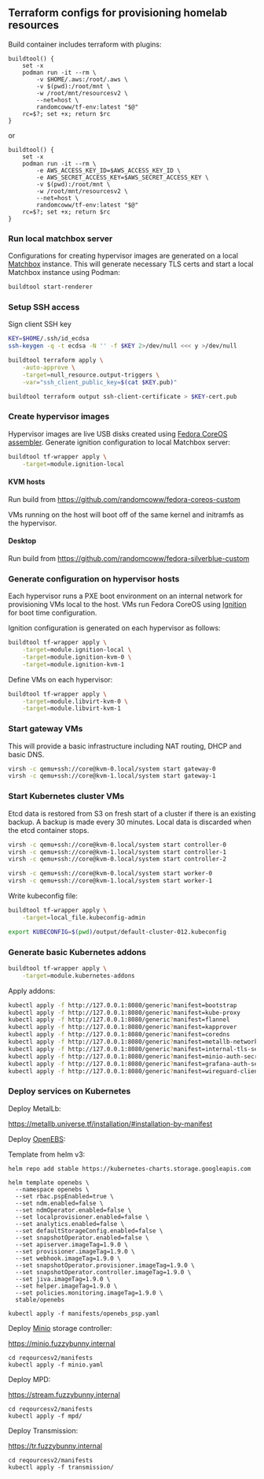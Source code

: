 ## Terraform configs for provisioning homelab resources

Build container includes terraform with plugins:

```
buildtool() {
    set -x
    podman run -it --rm \
        -v $HOME/.aws:/root/.aws \
        -v $(pwd):/root/mnt \
        -w /root/mnt/resourcesv2 \
        --net=host \
        randomcoww/tf-env:latest "$@"
    rc=$?; set +x; return $rc
}
```

or

```
buildtool() {
    set -x
    podman run -it --rm \
        -e AWS_ACCESS_KEY_ID=$AWS_ACCESS_KEY_ID \
        -e AWS_SECRET_ACCESS_KEY=$AWS_SECRET_ACCESS_KEY \
        -v $(pwd):/root/mnt \
        -w /root/mnt/resourcesv2 \
        --net=host \
        randomcoww/tf-env:latest "$@"
    rc=$?; set +x; return $rc
}
```

### Run local matchbox server

Configurations for creating hypervisor images are generated on a local [Matchbox](https://github.com/coreos/matchbox/) instance. This will generate necessary TLS certs and start a local Matchbox instance using Podman:

```bash
buildtool start-renderer
```

### Setup SSH access

Sign client SSH key

```bash
KEY=$HOME/.ssh/id_ecdsa
ssh-keygen -q -t ecdsa -N '' -f $KEY 2>/dev/null <<< y >/dev/null

buildtool terraform apply \
    -auto-approve \
    -target=null_resource.output-triggers \
    -var="ssh_client_public_key=$(cat $KEY.pub)"

buildtool terraform output ssh-client-certificate > $KEY-cert.pub
```

### Create hypervisor images

Hypervisor images are live USB disks created using [Fedora CoreOS assembler](https://github.com/coreos/coreos-assembler). Generate ignition configuration to local Matchbox server:

```bash
buildtool tf-wrapper apply \
    -target=module.ignition-local
```

#### KVM hosts

Run build from https://github.com/randomcoww/fedora-coreos-custom

VMs running on the host will boot off of the same kernel and initramfs as the hypervisor.

#### Desktop

Run build from https://github.com/randomcoww/fedora-silverblue-custom

### Generate configuration on hypervisor hosts

Each hypervisor runs a PXE boot environment on an internal network for provisioning VMs local to the host. VMs run Fedora CoreOS using [Ignition](https://coreos.com/ignition/docs/latest/) for boot time configuration.

Ignition configuration is generated on each hypervisor as follows:

```bash
buildtool tf-wrapper apply \
    -target=module.ignition-local \
    -target=module.ignition-kvm-0 \
    -target=module.ignition-kvm-1
```

Define VMs on each hypervisor:

```bash
buildtool tf-wrapper apply \
    -target=module.libvirt-kvm-0 \
    -target=module.libvirt-kvm-1
```

### Start gateway VMs

This will provide a basic infrastructure including NAT routing, DHCP and basic DNS.

```bash
virsh -c qemu+ssh://core@kvm-0.local/system start gateway-0
virsh -c qemu+ssh://core@kvm-1.local/system start gateway-1
```

### Start Kubernetes cluster VMs

Etcd data is restored from S3 on fresh start of a cluster if there is an existing backup. A backup is made every 30 minutes. Local data is discarded when the etcd container stops.

```bash
virsh -c qemu+ssh://core@kvm-0.local/system start controller-0
virsh -c qemu+ssh://core@kvm-1.local/system start controller-1
virsh -c qemu+ssh://core@kvm-0.local/system start controller-2

virsh -c qemu+ssh://core@kvm-0.local/system start worker-0
virsh -c qemu+ssh://core@kvm-1.local/system start worker-1
```

Write kubeconfig file:

```bash
buildtool tf-wrapper apply \
    -target=local_file.kubeconfig-admin

export KUBECONFIG=$(pwd)/output/default-cluster-012.kubeconfig
```

### Generate basic Kubernetes addons

```bash
buildtool tf-wrapper apply \
    -target=module.kubernetes-addons
```

Apply addons:

```bash
kubectl apply -f http://127.0.0.1:8080/generic?manifest=bootstrap
kubectl apply -f http://127.0.0.1:8080/generic?manifest=kube-proxy
kubectl apply -f http://127.0.0.1:8080/generic?manifest=flannel
kubectl apply -f http://127.0.0.1:8080/generic?manifest=kapprover
kubectl apply -f http://127.0.0.1:8080/generic?manifest=coredns
kubectl apply -f http://127.0.0.1:8080/generic?manifest=metallb-network
kubectl apply -f http://127.0.0.1:8080/generic?manifest=internal-tls-secret
kubectl apply -f http://127.0.0.1:8080/generic?manifest=minio-auth-secret
kubectl apply -f http://127.0.0.1:8080/generic?manifest=grafana-auth-secret
kubectl apply -f http://127.0.0.1:8080/generic?manifest=wireguard-client-secret
```

### Deploy services on Kubernetes

Deploy MetalLb:

https://metallb.universe.tf/installation/#installation-by-manifest

Deploy [OpenEBS](https://www.openebs.io/):

Template from helm v3:
```
helm repo add stable https://kubernetes-charts.storage.googleapis.com

helm template openebs \
  --namespace openebs \
  --set rbac.pspEnabled=true \
  --set ndm.enabled=false \
  --set ndmOperator.enabled=false \
  --set localprovisioner.enabled=false \
  --set analytics.enabled=false \
  --set defaultStorageConfig.enabled=false \
  --set snapshotOperator.enabled=false \
  --set apiserver.imageTag=1.9.0 \
  --set provisioner.imageTag=1.9.0 \
  --set webhook.imageTag=1.9.0 \
  --set snapshotOperator.provisioner.imageTag=1.9.0 \
  --set snapshotOperator.controller.imageTag=1.9.0 \
  --set jiva.imageTag=1.9.0 \
  --set helper.imageTag=1.9.0 \
  --set policies.monitoring.imageTag=1.9.0 \
  stable/openebs

kubectl apply -f manifests/openebs_psp.yaml
```

Deploy [Minio](https://min.io/) storage controller:

https://minio.fuzzybunny.internal

```
cd reqourcesv2/manifests
kubectl apply -f minio.yaml
```

Deploy MPD:

https://stream.fuzzybunny.internal

```
cd reqourcesv2/manifests
kubectl apply -f mpd/
```

Deploy Transmission:

https://tr.fuzzybunny.internal

```
cd reqourcesv2/manifests
kubectl apply -f transmission/
```
